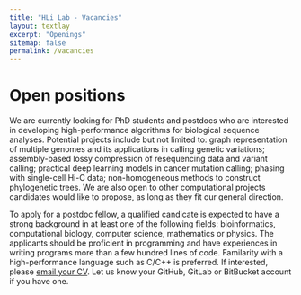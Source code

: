 ```yaml
---
title: "HLi Lab - Vacancies"
layout: textlay
excerpt: "Openings"
sitemap: false
permalink: /vacancies
---
```


# Open positions

We are currently looking for PhD students and postdocs who are interested in
developing high-performance algorithms for biological sequence analyses.
Potential projects include but not limited to: graph representation of multiple
genomes and its applications in calling genetic variations; assembly-based
lossy compression of resequencing data and variant calling; practical deep
learning models in cancer mutation calling; phasing with single-cell Hi-C data;
non-homogeneous methods to construct phylogenetic trees. We are also open to
other computational projects candidates would like to propose, as long as they
fit our general direction.

To apply for a postdoc fellow, a qualified candicate is expected to have a
strong background in at least one of the following fields: bioinformatics,
computational biology, computer science, mathematics or physics. The applicants
should be proficient in programming and have experiences in writing programs
more than a few hundred lines of code. Familarity with a high-performance
language such as C/C++ is preferred. If interested, please [email your
CV](mailto:hli@jimmy.harvard.edu). Let us know your GitHub, GitLab or BitBucket
account if you have one.
